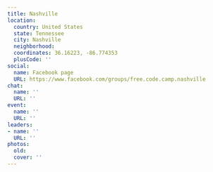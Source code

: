 ```yaml
---
title: Nashville
location:
  country: United States
  state: Tennessee
  city: Nashville
  neighborhood: 
  coordinates: 36.16223, -86.774353
  plusCode: ''
social:
  name: Facebook page
  URL: https://www.facebook.com/groups/free.code.camp.nashville
chat:
  name: ''
  URL: ''
event:
  name: ''
  URL: ''
leaders:
- name: ''
  URL: ''
photos:
  old: 
  cover: ''
---
```

